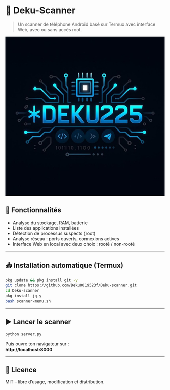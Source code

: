 # 📱 Deku-Scanner

> Un scanner de téléphone Android basé sur Termux avec interface Web, avec ou sans accès root.

![Logo](logo.png)

## 🚀 Fonctionnalités
- Analyse du stockage, RAM, batterie
- Liste des applications installées
- Détection de processus suspects (root)
- Analyse réseau : ports ouverts, connexions actives
- Interface Web en local avec deux choix : rooté / non-rooté

---

## 📥 Installation automatique (Termux)

```bash
pkg update && pkg install git -y
git clone https://github.com/Deku0019523f/Deku-scanner.git
cd Deku-scanner
pkg install jq-y
bash scanner-menu.sh
```

---

## ▶️ Lancer le scanner

```bash
python server.py
```

Puis ouvre ton navigateur sur :  
**http://localhost:8000**

---

## 📄 Licence

MIT – libre d’usage, modification et distribution.
